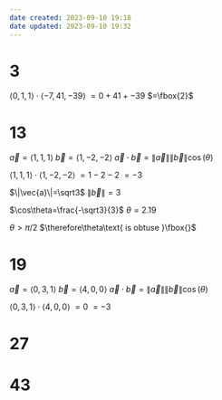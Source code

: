 ```yaml
---
date created: 2023-09-10 19:18
date updated: 2023-09-10 19:32
---
```


# 3

$\langle0,1,1\rangle\cdot\langle-7,41,-39\rangle$
$=0+41+-39$
$=\fbox{2}$

# 13

$\vec{a}=\langle1,1,1\rangle$
$\vec{b}=\langle1,-2,-2\rangle$
$\vec{a}\cdot\vec{b}=\|\vec{a}\|\|\vec{b}\|\cos(\theta)$

$\langle1,1,1\rangle\cdot\langle1,-2,-2\rangle$
$=1-2-2$
$=-3$

$\|\vec{a}\|=\sqrt3$
$\|\vec{b}\|=3$

$\cos\theta=\frac{-\sqrt3}{3}$
$\theta=2.19$

$\theta>\pi/2$
$\therefore\theta\text{ is obtuse }\fbox{}$

# 19

$\vec{a}=\langle0,3,1\rangle$
$\vec{b}=\langle4,0,0\rangle$
$\vec{a}\cdot\vec{b}=\|\vec{a}\|\|\vec{b}\|\cos(\theta)$

$\langle0,3,1\rangle\cdot\langle4,0,0\rangle$
$=0$
$=-3$

# 27

# 43
